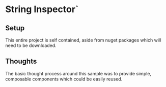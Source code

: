 # String Inspector`
## Setup
This entire project is self contained, aside from nuget packages which will need to be downloaded.

## Thoughts
The basic thought process around this sample was to provide simple, composable components which could be easily reused.